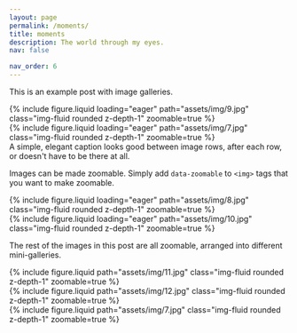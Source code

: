 ```yaml
---
layout: page
permalink: /moments/
title: moments
description: The world through my eyes.
nav: false

nav_order: 6
---
```

This is an example post with image galleries.

<div class="row mt-3">
    <div class="col-sm mt-3 mt-md-0">
        {% include figure.liquid loading="eager" path="assets/img/9.jpg" class="img-fluid rounded z-depth-1" zoomable=true %}
    </div>
    <div class="col-sm mt-3 mt-md-0">
        {% include figure.liquid loading="eager" path="assets/img/7.jpg" class="img-fluid rounded z-depth-1" zoomable=true %}
    </div>
</div>
<div class="caption">
    A simple, elegant caption looks good between image rows, after each row, or doesn't have to be there at all.
</div>

Images can be made zoomable.
Simply add `data-zoomable` to `<img>` tags that you want to make zoomable.

<div class="row mt-3">
    <div class="col-sm mt-3 mt-md-0">
        {% include figure.liquid loading="eager" path="assets/img/8.jpg" class="img-fluid rounded z-depth-1" zoomable=true %}
    </div>
    <div class="col-sm mt-3 mt-md-0">
        {% include figure.liquid loading="eager" path="assets/img/10.jpg" class="img-fluid rounded z-depth-1" zoomable=true %}
    </div>
</div>

The rest of the images in this post are all zoomable, arranged into different mini-galleries.

<div class="row mt-3">
    <div class="col-sm mt-3 mt-md-0">
        {% include figure.liquid path="assets/img/11.jpg" class="img-fluid rounded z-depth-1" zoomable=true %}
    </div>
    <div class="col-sm mt-3 mt-md-0">
        {% include figure.liquid path="assets/img/12.jpg" class="img-fluid rounded z-depth-1" zoomable=true %}
    </div>
    <div class="col-sm mt-3 mt-md-0">
        {% include figure.liquid path="assets/img/7.jpg" class="img-fluid rounded z-depth-1" zoomable=true %}
    </div>
</div>

